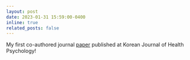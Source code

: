 ```yaml
---
layout: post
date: 2023-01-31 15:59:00-0400
inline: true
related_posts: false
---
```


My first co-authored journal [paper](https://www.kci.go.kr/kciportal/ci/sereArticleSearch/ciSereArtiView.kci?sereArticleSearchBean.artiId=ART002926812) published at Korean Journal of Health Psychology!
 

